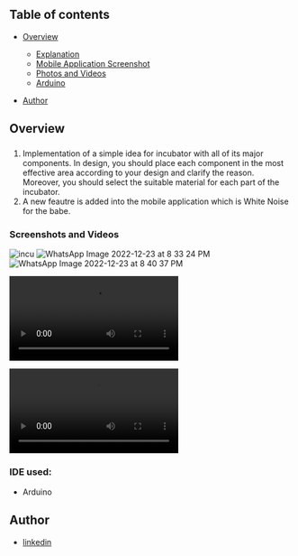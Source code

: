 ## Table of contents

- [Overview](#overview)
  - [Explanation](#explanation)
  - [Mobile Application Screenshot](#screenshot)
  - [Photos and Videos](#photosandvideos)
  - [Arduino](#arduino)

- [Author](#author)

## Overview

###
 <ol>
  <li>Implementation of a simple idea for incubator with all of its major components. In design, you should place each component in the most effective area according to your design and clarify the reason.
  Moreover, you should select the suitable material for each part of the incubator.
  <li> A new feautre is added into the mobile application which is White Noise for the babe.
 
 
 </ol>

### Screenshots and Videos
![incu](https://user-images.githubusercontent.com/61360429/209394544-a900132f-e212-4e52-9a55-3bf393a799b3.png)
![WhatsApp Image 2022-12-23 at 8 33 24 PM](https://user-images.githubusercontent.com/61360429/209394582-cee099ba-bb2b-4b1b-a987-055703c43505.jpeg)
![WhatsApp Image 2022-12-23 at 8 40 37 PM](https://user-images.githubusercontent.com/61360429/209394601-5bbad31f-4f32-4c9d-99c0-c52f67f8a350.jpeg)



![incuvideo](https://user-images.githubusercontent.com/61360429/209394735-8a8a12fb-82ff-4188-ba14-ad87efa164ce.mp4)



![arduino](https://user-images.githubusercontent.com/61360429/209394840-4903b30e-372b-4b9f-a1e3-818f2a2656e3.mp4)


### IDE used:

- Arduino

## Author

- [linkedin ](https://www.linkedin.com/in/mariam-mounier-a8b254192/)

